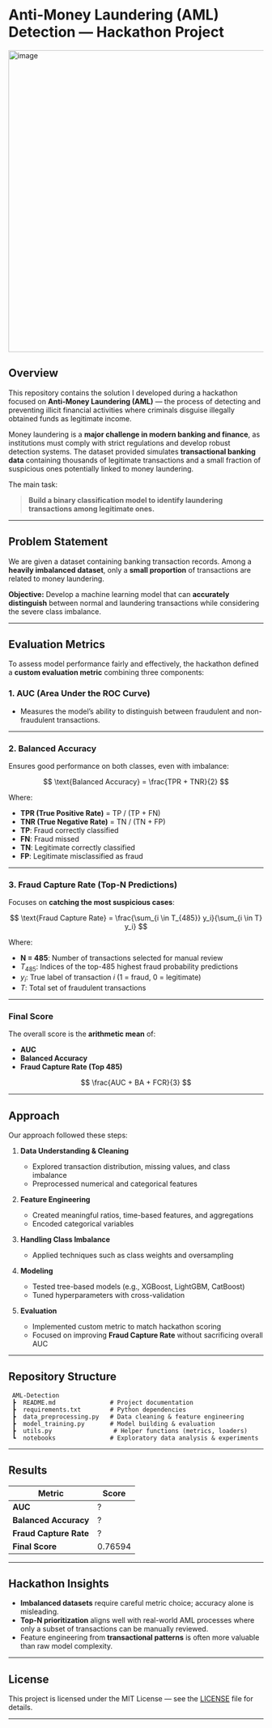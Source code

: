 # Anti-Money Laundering (AML) Detection — Hackathon Project

<img width="1337" height="596" alt="image" src="https://github.com/user-attachments/assets/cccd4225-0886-44d2-b430-d348cede68f9" />

## Overview

This repository contains the solution I developed during a hackathon focused on **Anti-Money Laundering (AML)** — the process of detecting and preventing illicit financial activities where criminals disguise illegally obtained funds as legitimate income.

Money laundering is a **major challenge in modern banking and finance**, as institutions must comply with strict regulations and develop robust detection systems. The dataset provided simulates **transactional banking data** containing thousands of legitimate transactions and a small fraction of suspicious ones potentially linked to money laundering.

The main task:

> **Build a binary classification model to identify laundering transactions among legitimate ones.**

---

## Problem Statement

We are given a dataset containing banking transaction records.
Among a **heavily imbalanced dataset**, only a **small proportion** of transactions are related to money laundering.

**Objective:** Develop a machine learning model that can **accurately distinguish** between normal and laundering transactions while considering the severe class imbalance.

---

##  Evaluation Metrics

To assess model performance fairly and effectively, the hackathon defined a **custom evaluation metric** combining three components:

### 1. **AUC (Area Under the ROC Curve)**

* Measures the model’s ability to distinguish between fraudulent and non-fraudulent transactions.

---

### 2. **Balanced Accuracy**

Ensures good performance on both classes, even with imbalance:

$$
\text{Balanced Accuracy} = \frac{TPR + TNR}{2}
$$

Where:

* **TPR (True Positive Rate)** = TP / (TP + FN)
* **TNR (True Negative Rate)** = TN / (TN + FP)
* **TP**: Fraud correctly classified
* **FN**: Fraud missed
* **TN**: Legitimate correctly classified
* **FP**: Legitimate misclassified as fraud

---

### 3. **Fraud Capture Rate (Top-N Predictions)**

Focuses on **catching the most suspicious cases**:

$$
\text{Fraud Capture Rate} = \frac{\sum_{i \in T_{485}} y_i}{\sum_{i \in T} y_i}
$$

Where:

* **N = 485**: Number of transactions selected for manual review
* $T_{485}$: Indices of the top-485 highest fraud probability predictions
* $y_i$: True label of transaction *i* (1 = fraud, 0 = legitimate)
* $T$: Total set of fraudulent transactions

---

### **Final Score**

The overall score is the **arithmetic mean** of:

* **AUC**
* **Balanced Accuracy**
* **Fraud Capture Rate (Top 485)**

$$
\frac{AUC + BA + FCR}{3}
$$

---

##  Approach

Our approach followed these steps:

1. **Data Understanding & Cleaning**

   * Explored transaction distribution, missing values, and class imbalance
   * Preprocessed numerical and categorical features

2. **Feature Engineering**

   * Created meaningful ratios, time-based features, and aggregations
   * Encoded categorical variables

3. **Handling Class Imbalance**

   * Applied techniques such as class weights and oversampling

4. **Modeling**

   * Tested tree-based models (e.g., XGBoost, LightGBM, CatBoost)
   * Tuned hyperparameters with cross-validation

5. **Evaluation**

   * Implemented custom metric to match hackathon scoring
   * Focused on improving **Fraud Capture Rate** without sacrificing overall AUC

---

##  Repository Structure

```
 AML-Detection
 ┣  README.md               # Project documentation
 ┣  requirements.txt        # Python dependencies
 ┣  data_preprocessing.py   # Data cleaning & feature engineering
 ┣  model_training.py       # Model building & evaluation
 ┣  utils.py                 # Helper functions (metrics, loaders)
 ┗  notebooks               # Exploratory data analysis & experiments
```

---


## Results

| Metric                 | Score |
| ---------------------- | ----- |
| **AUC**                | ?  |
| **Balanced Accuracy**  | ?  |
| **Fraud Capture Rate** | ?  |
| **Final Score**        | 0.76594 |

---

##  Hackathon Insights

* **Imbalanced datasets** require careful metric choice; accuracy alone is misleading.
* **Top-N prioritization** aligns well with real-world AML processes where only a subset of transactions can be manually reviewed.
* Feature engineering from **transactional patterns** is often more valuable than raw model complexity.

---

## License

This project is licensed under the MIT License — see the [LICENSE](LICENSE) file for details.

---
